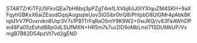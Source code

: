 $START$ZrKiTFjU5FkvQEa7bH6bq3pPZgT4m1LXVbj6/iJ0iYXIquZM4SKH+9aXFqyhGBKxX6aiZEsodGqsjAogsqleUov3IG5ibr0trQ8/PhIpbD8UlGMr4pAbk8KiqId1rV7P0vxrokn6Uqr3V7s1PB1TrFqRaO5mY9K9W2+0wJKQ//v83FkAWhDPei48Fa05zEshd88pGdLSUfMXN+HR5m7s7ucDD9oMbLnxl71SDUMkUP/VxmgB7B62D54pzVt7vd2g$END$